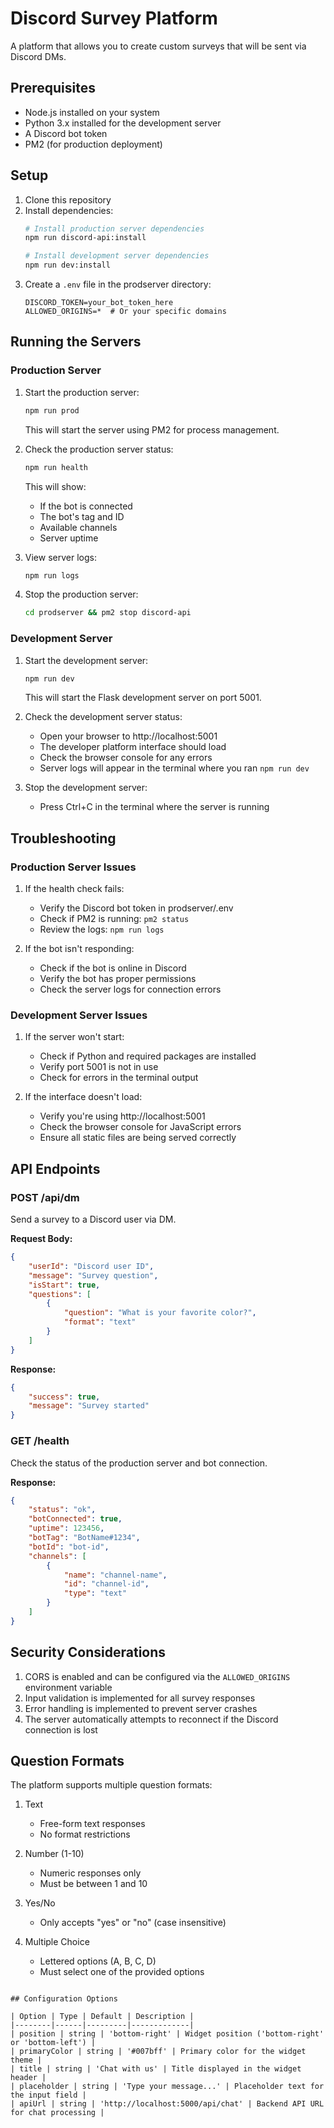 # Discord Survey Platform

A platform that allows you to create custom surveys that will be sent via Discord DMs.

## Prerequisites

- Node.js installed on your system
- Python 3.x installed for the development server
- A Discord bot token
- PM2 (for production deployment)

## Setup

1. Clone this repository
2. Install dependencies:
   ```bash
   # Install production server dependencies
   npm run discord-api:install
   
   # Install development server dependencies
   npm run dev:install
   ```
3. Create a `.env` file in the prodserver directory:
   ```
   DISCORD_TOKEN=your_bot_token_here
   ALLOWED_ORIGINS=*  # Or your specific domains
   ```

## Running the Servers

### Production Server

1. Start the production server:
   ```bash
   npm run prod
   ```
   This will start the server using PM2 for process management.

2. Check the production server status:
   ```bash
   npm run health
   ```
   This will show:
   - If the bot is connected
   - The bot's tag and ID
   - Available channels
   - Server uptime

3. View server logs:
   ```bash
   npm run logs
   ```

4. Stop the production server:
   ```bash
   cd prodserver && pm2 stop discord-api
   ```

### Development Server

1. Start the development server:
   ```bash
   npm run dev
   ```
   This will start the Flask development server on port 5001.

2. Check the development server status:
   - Open your browser to http://localhost:5001
   - The developer platform interface should load
   - Check the browser console for any errors
   - Server logs will appear in the terminal where you ran `npm run dev`

3. Stop the development server:
   - Press Ctrl+C in the terminal where the server is running

## Troubleshooting

### Production Server Issues

1. If the health check fails:
   - Verify the Discord bot token in prodserver/.env
   - Check if PM2 is running: `pm2 status`
   - Review the logs: `npm run logs`

2. If the bot isn't responding:
   - Check if the bot is online in Discord
   - Verify the bot has proper permissions
   - Check the server logs for connection errors

### Development Server Issues

1. If the server won't start:
   - Check if Python and required packages are installed
   - Verify port 5001 is not in use
   - Check for errors in the terminal output

2. If the interface doesn't load:
   - Verify you're using http://localhost:5001
   - Check the browser console for JavaScript errors
   - Ensure all static files are being served correctly

## API Endpoints

### POST /api/dm
Send a survey to a Discord user via DM.

**Request Body:**
```json
{
    "userId": "Discord user ID",
    "message": "Survey question",
    "isStart": true,
    "questions": [
        {
            "question": "What is your favorite color?",
            "format": "text"
        }
    ]
}
```

**Response:**
```json
{
    "success": true,
    "message": "Survey started"
}
```

### GET /health
Check the status of the production server and bot connection.

**Response:**
```json
{
    "status": "ok",
    "botConnected": true,
    "uptime": 123456,
    "botTag": "BotName#1234",
    "botId": "bot-id",
    "channels": [
        {
            "name": "channel-name",
            "id": "channel-id",
            "type": "text"
        }
    ]
}
```

## Security Considerations

1. CORS is enabled and can be configured via the `ALLOWED_ORIGINS` environment variable
2. Input validation is implemented for all survey responses
3. Error handling is implemented to prevent server crashes
4. The server automatically attempts to reconnect if the Discord connection is lost

## Question Formats

The platform supports multiple question formats:

1. Text
   - Free-form text responses
   - No format restrictions

2. Number (1-10)
   - Numeric responses only
   - Must be between 1 and 10

3. Yes/No
   - Only accepts "yes" or "no" (case insensitive)

4. Multiple Choice
   - Lettered options (A, B, C, D)
   - Must select one of the provided options
```

## Configuration Options

| Option | Type | Default | Description |
|--------|------|---------|-------------|
| position | string | 'bottom-right' | Widget position ('bottom-right' or 'bottom-left') |
| primaryColor | string | '#007bff' | Primary color for the widget theme |
| title | string | 'Chat with us' | Title displayed in the widget header |
| placeholder | string | 'Type your message...' | Placeholder text for the input field |
| apiUrl | string | 'http://localhost:5000/api/chat' | Backend API URL for chat processing |


